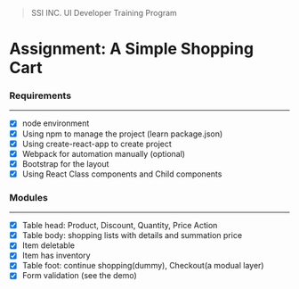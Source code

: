 > SSI INC. UI Developer Training Program
# Assignment: A Simple Shopping Cart


### Requirements
---

- [x] node environment
- [x] Using npm to manage the project (learn package.json)
- [x] Using create-react-app to create project
- [x] Webpack for automation manually (optional)
- [x] Bootstrap for the layout
- [x] Using React Class components and Child components

### Modules
---

- [x] Table head: Product,	Discount,	Quantity,	Price	Action
- [x] Table body: shopping lists with details and summation price
- [x] Item deletable
- [x] Item has inventory
- [x] Table foot: continue shopping(dummy), Checkout(a modual layer)
- [x] Form validation (see the demo)
